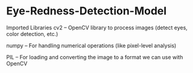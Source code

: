 # Eye-Redness-Detection-Model


 Imported Libraries
cv2 – OpenCV library to process images (detect eyes, color detection, etc.)

numpy – For handling numerical operations (like pixel-level analysis)

PIL – For loading and converting the image to a format we can use with OpenCV
